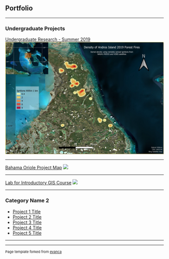 ## Portfolio

---

### Undergraduate Projects

[Undergraduate Research - Summer 2019](Project1.md)
<img src="images/GWilkins_BAHO_poster_thumbnail.PNG?raw=true"/>

---
[Bahama Oriole Project Map](pdf/G_Wilkins_BAHO_worksite_map.pdf)
<image src="images/BAHO_worksite_map.PNG?raw=true"/>

---
[Lab for Introductory GIS Course](pdf/Wilkins_Lab_12.pdf)
<image src="images/GWilkins_GES386_lab12_thumbnail.PNG?raw=true"/>

---
### Category Name 2

- [Project 1 Title](http://example.com/)
- [Project 2 Title](http://example.com/)
- [Project 3 Title](http://example.com/)
- [Project 4 Title](http://example.com/)
- [Project 5 Title](http://example.com/)

---




---
<p style="font-size:11px">Page template forked from <a href="https://github.com/evanca/quick-portfolio">evanca</a></p>
<!-- Remove above link if you don't want to attibute -->
